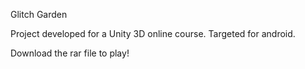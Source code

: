 Glitch Garden

Project developed for a Unity 3D online course. Targeted for android.

Download the rar file to play!

